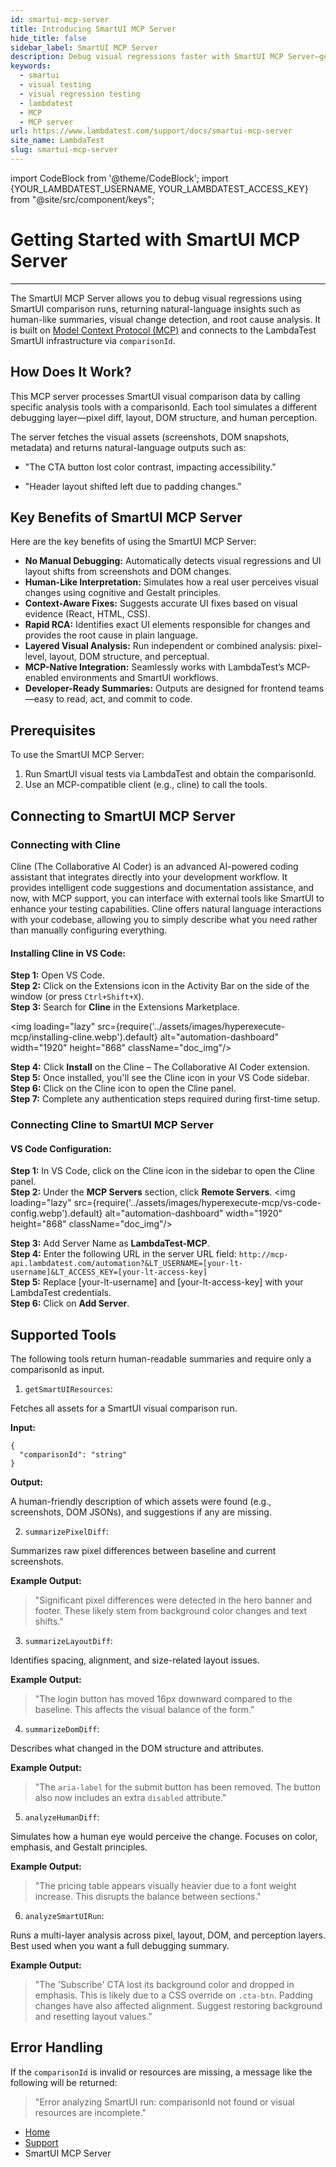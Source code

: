 ```yaml
---
id: smartui-mcp-server
title: Introducing SmartUI MCP Server
hide_title: false
sidebar_label: SmartUI MCP Server
description: Debug visual regressions faster with SmartUI MCP Server—get natural-language insights, human-like summaries, visual change detection, and root cause analysis from SmartUI comparison runs.
keywords:
  - smartui
  - visual testing
  - visual regression testing
  - lambdatest
  - MCP
  - MCP server
url: https://www.lambdatest.com/support/docs/smartui-mcp-server
site_name: LambdaTest
slug: smartui-mcp-server
---
```


import CodeBlock from '@theme/CodeBlock';
import {YOUR_LAMBDATEST_USERNAME, YOUR_LAMBDATEST_ACCESS_KEY} from "@site/src/component/keys";

<script type="application/ld+json"
      dangerouslySetInnerHTML={{ __html: JSON.stringify({
       "@context": "https://schema.org",
        "@type": "BreadcrumbList",
        "itemListElement": [{
          "@type": "ListItem",
          "position": 1,
          "name": "Home",
          "item": "https://www.lambdatest.com"
        },{
          "@type": "ListItem",
          "position": 2,
          "name": "Support",
          "item": "https://www.lambdatest.com/support/docs/"
        },{
          "@type": "ListItem",
          "position": 3,
          "name": "Languages and Framework",
          "item": "https://www.lambdatest.com/support/docs/smartui-mcp-server"
        }]
      })
    }}
></script>

# Getting Started with SmartUI MCP Server
***
The SmartUI  MCP Server allows you to debug visual regressions using SmartUI comparison runs, returning natural-language insights such as human-like summaries, visual change detection, and root cause analysis. It is built on [Model Context Protocol (MCP)](https://modelcontextprotocol.io/) and connects to the LambdaTest SmartUI infrastructure via `comparisonId`.


<!-- Get a comprehensive overview of HyperExecute's capabilities by watching our introductory video.

<div className="ytframe"> 
<div className="youtube" data-embed="tLe5VPcGDxs">
    <div className="play-button"></div>
</div>
</div> -->

## How Does It Work?​

This MCP server processes SmartUI visual comparison data by calling specific analysis tools with a comparisonId. Each tool simulates a different debugging layer—pixel diff, layout, DOM structure, and human perception.

The server fetches the visual assets (screenshots, DOM snapshots, metadata) and returns natural-language outputs such as:

- "The CTA button lost color contrast, impacting accessibility."

- "Header layout shifted left due to padding changes."

## Key Benefits of SmartUI MCP Server

Here are the key benefits of using the SmartUI  MCP Server:

- **No Manual Debugging:** Automatically detects visual regressions and UI layout shifts from screenshots and DOM changes.
- **Human-Like Interpretation:** Simulates how a real user perceives visual changes using cognitive and Gestalt principles.
- **Context-Aware Fixes:** Suggests accurate UI fixes based on visual evidence (React, HTML, CSS).
- **Rapid RCA:** Identifies exact UI elements responsible for changes and provides the root cause in plain language.
- **Layered Visual Analysis:** Run independent or combined analysis: pixel-level, layout, DOM structure, and perceptual.
- **MCP-Native Integration:** Seamlessly works with LambdaTest’s MCP-enabled environments and SmartUI workflows.
- **Developer-Ready Summaries:** Outputs are designed for frontend teams—easy to read, act, and commit to code.

## Prerequisites

To use the SmartUI  MCP Server:

1. Run SmartUI visual tests via LambdaTest and obtain the comparisonId.
2. Use an MCP-compatible client (e.g., cline) to call the tools.

## Connecting to SmartUI MCP Server​

### Connecting with Cline

Cline (The Collaborative AI Coder) is an advanced AI-powered coding assistant that integrates directly into your development workflow. It provides intelligent code suggestions and documentation assistance, and now, with MCP support, you can interface with external tools like SmartUI to enhance your testing capabilities. Cline offers natural language interactions with your codebase, allowing you to simply describe what you need rather than manually configuring everything.

#### Installing Cline in VS Code:

**Step 1:** Open VS Code.<br />
**Step 2:** Click on the Extensions icon in the Activity Bar on the side of the window (or press `Ctrl+Shift+X`).<br />
**Step 3:** Search for **Cline** in the Extensions Marketplace.

<img loading="lazy" src={require('../assets/images/hyperexecute-mcp/installing-cline.webp').default} alt="automation-dashboard"  width="1920" height="868" className="doc_img"/>

**Step 4:** Click **Install** on the Cline – The Collaborative AI Coder extension.<br />
**Step 5:** Once installed, you'll see the Cline icon in your VS Code sidebar.<br />
**Step 6:** Click on the Cline icon to open the Cline panel.<br />
**Step 7:** Complete any authentication steps required during first-time setup.

### Connecting Cline to SmartUI MCP Server

#### VS Code Configuration:

**Step 1:** In VS Code, click on the Cline icon in the sidebar to open the Cline panel.<br />
**Step 2:** Under the **MCP Servers** section, click **Remote Servers**.
<img loading="lazy" src={require('../assets/images/hyperexecute-mcp/vs-code-config.webp').default} alt="automation-dashboard"  width="1920" height="868" className="doc_img"/>

**Step 3:** Add Server Name as **LambdaTest-MCP**.<br />
**Step 4:** Enter the following URL in the server URL field: `http://mcp-api.lambdatest.com/automation?&LT_USERNAME=[your-lt-username]&LT_ACCESS_KEY=[your-lt-access-key]` <br />
**Step 5:** Replace [your-lt-username] and [your-lt-access-key] with your LambdaTest credentials. <br />
**Step 6:** Click on **Add Server**. 



## Supported Tools 

The following tools return human-readable summaries and require only a comparisonId as input.

1. `getSmartUIResources`:

Fetches all assets for a SmartUI visual comparison run.

**Input:**
```
{
  "comparisonId": "string"
}
```

**Output:**

A human-friendly description of which assets were found (e.g., screenshots, DOM JSONs), and suggestions if any are missing.

2. `summarizePixelDiff`:

Summarizes raw pixel differences between baseline and current screenshots.

**Example Output:**

> "Significant pixel differences were detected in the hero banner and footer. These likely stem from background color changes and text shifts."

3. `summarizeLayoutDiff`:

Identifies spacing, alignment, and size-related layout issues.

**Example Output:**

> "The login button has moved 16px downward compared to the baseline. This affects the visual balance of the form."

4. `summarizeDomDiff`:

Describes what changed in the DOM structure and attributes.

**Example Output:**

> "The `aria-label` for the submit button has been removed. The button also now includes an extra `disabled` attribute."

5. `analyzeHumanDiff`:

Simulates how a human eye would perceive the change. Focuses on color, emphasis, and Gestalt principles.

**Example Output:**

> "The pricing table appears visually heavier due to a font weight increase. This disrupts the balance between sections."

6. `analyzeSmartUIRun`:

Runs a multi-layer analysis across pixel, layout, DOM, and perception layers. Best used when you want a full debugging summary.

**Example Output:**

> "The 'Subscribe' CTA lost its background color and dropped in emphasis. This is likely due to a CSS override on `.cta-btn`. Padding changes have also affected alignment. Suggest restoring background and resetting layout values."

## Error Handling

If the `comparisonId` is invalid or resources are missing, a message like the following will be returned:

> "Error analyzing SmartUI run: comparisonId not found or visual resources are incomplete."


<nav aria-label="breadcrumbs">
  <ul className="breadcrumbs">
    <li className="breadcrumbs__item">
      <a className="breadcrumbs__link" href="https://www.lambdatest.com">
        Home
      </a>
    </li>
    <li className="breadcrumbs__item">
      <a className="breadcrumbs__link" target="_self" href="https://www.lambdatest.com/support/docs/">
        Support
      </a>
    </li>
    <li className="breadcrumbs__item breadcrumbs__item--active">
      <span className="breadcrumbs__link">
        SmartUI MCP Server
      </span>
    </li>
  </ul>
</nav>
